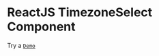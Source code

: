# ReactJS TimezoneSelect Component

Try a [`Demo`](https://amrutsabale.github.io/reactjs-timezone-select-demo)
